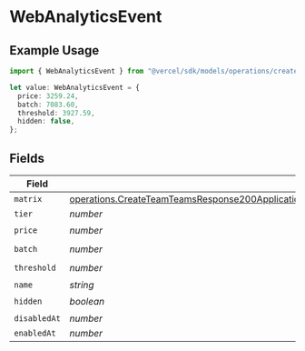 # WebAnalyticsEvent

## Example Usage

```typescript
import { WebAnalyticsEvent } from "@vercel/sdk/models/operations/createteam.js";

let value: WebAnalyticsEvent = {
  price: 3259.24,
  batch: 7083.60,
  threshold: 3927.59,
  hidden: false,
};
```

## Fields

| Field                                                                                                                                                                                                                                    | Type                                                                                                                                                                                                                                     | Required                                                                                                                                                                                                                                 | Description                                                                                                                                                                                                                              |
| ---------------------------------------------------------------------------------------------------------------------------------------------------------------------------------------------------------------------------------------- | ---------------------------------------------------------------------------------------------------------------------------------------------------------------------------------------------------------------------------------------- | ---------------------------------------------------------------------------------------------------------------------------------------------------------------------------------------------------------------------------------------- | ---------------------------------------------------------------------------------------------------------------------------------------------------------------------------------------------------------------------------------------- |
| `matrix`                                                                                                                                                                                                                                 | [operations.CreateTeamTeamsResponse200ApplicationJSONResponseBodyBillingInvoiceItemsWebAnalyticsEventMatrix](../../models/operations/createteamteamsresponse200applicationjsonresponsebodybillinginvoiceitemswebanalyticseventmatrix.md) | :heavy_minus_sign:                                                                                                                                                                                                                       | N/A                                                                                                                                                                                                                                      |
| `tier`                                                                                                                                                                                                                                   | *number*                                                                                                                                                                                                                                 | :heavy_minus_sign:                                                                                                                                                                                                                       | N/A                                                                                                                                                                                                                                      |
| `price`                                                                                                                                                                                                                                  | *number*                                                                                                                                                                                                                                 | :heavy_check_mark:                                                                                                                                                                                                                       | N/A                                                                                                                                                                                                                                      |
| `batch`                                                                                                                                                                                                                                  | *number*                                                                                                                                                                                                                                 | :heavy_check_mark:                                                                                                                                                                                                                       | N/A                                                                                                                                                                                                                                      |
| `threshold`                                                                                                                                                                                                                              | *number*                                                                                                                                                                                                                                 | :heavy_check_mark:                                                                                                                                                                                                                       | N/A                                                                                                                                                                                                                                      |
| `name`                                                                                                                                                                                                                                   | *string*                                                                                                                                                                                                                                 | :heavy_minus_sign:                                                                                                                                                                                                                       | N/A                                                                                                                                                                                                                                      |
| `hidden`                                                                                                                                                                                                                                 | *boolean*                                                                                                                                                                                                                                | :heavy_check_mark:                                                                                                                                                                                                                       | N/A                                                                                                                                                                                                                                      |
| `disabledAt`                                                                                                                                                                                                                             | *number*                                                                                                                                                                                                                                 | :heavy_minus_sign:                                                                                                                                                                                                                       | N/A                                                                                                                                                                                                                                      |
| `enabledAt`                                                                                                                                                                                                                              | *number*                                                                                                                                                                                                                                 | :heavy_minus_sign:                                                                                                                                                                                                                       | N/A                                                                                                                                                                                                                                      |